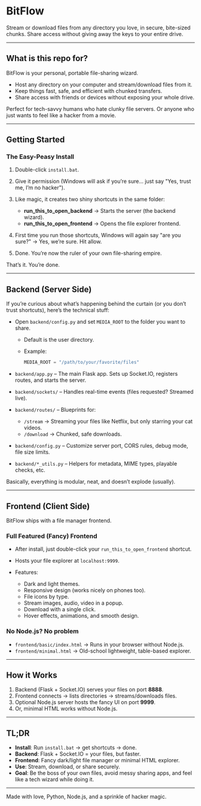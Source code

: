 # BitFlow

Stream or download files from any directory you love, in secure, bite-sized chunks.
Share access without giving away the keys to your entire drive. 

---

## What is this repo for?

BitFlow is your personal, portable file-sharing wizard.

* Host any directory on your computer and stream/download files from it.
* Keep things fast, safe, and efficient with chunked transfers.
* Share access with friends or devices without exposing your whole drive.

Perfect for tech-savvy humans who hate clunky file servers. Or anyone who just wants to feel like a hacker from a movie.

---

## Getting Started

### The Easy-Peasy Install

1. Double-click `install.bat`.
2. Give it permission (Windows will ask if you’re sure… just say "Yes, trust me, I’m no hacker").
3. Like magic, it creates two shiny shortcuts in the same folder:

   * **run\_this\_to\_open\_backend** → Starts the server (the backend wizard).
   * **run\_this\_to\_open\_frontend** → Opens the file explorer frontend.
4. First time you run those shortcuts, Windows will again say "are you sure?" → Yes, we’re sure. Hit allow.
5. Done. You’re now the ruler of your own file-sharing empire.

That’s it. You’re done.

---

## Backend (Server Side)

If you’re curious about what’s happening behind the curtain (or you don’t trust shortcuts), here’s the technical stuff:

* Open `backend/config.py` and set `MEDIA_ROOT` to the folder you want to share.

  * Default is the user directory.
  * Example:

    ```python
    MEDIA_ROOT = "/path/to/your/favorite/files"
    ```

* `backend/app.py` – The main Flask app. Sets up Socket.IO, registers routes, and starts the server.
* `backend/sockets/` – Handles real-time events (files requested? Streamed live).
* `backend/routes/` – Blueprints for:

  * `/stream` → Streaming your files like Netflix, but only starring your cat videos.
  * `/download` → Chunked, safe downloads.
* `backend/config.py` – Customize server port, CORS rules, debug mode, file size limits.
* `backend/*_utils.py` – Helpers for metadata, MIME types, playable checks, etc.

Basically, everything is modular, neat, and doesn’t explode (usually).

---

## Frontend (Client Side)

BitFlow ships with a file manager frontend.

### Full Featured (Fancy) Frontend

* After install, just double-click your `run_this_to_open_frontend` shortcut.
* Hosts your file explorer at `localhost:9999`.
* Features:

  * Dark and light themes.
  * Responsive design (works nicely on phones too).
  * File icons by type.
  * Stream images, audio, video in a popup.
  * Download with a single click.
  * Hover effects, animations, and smooth design.

### No Node.js? No problem

* `frontend/basic/index.html` → Runs in your browser without Node.js.
* `frontend/minimal.html` → Old-school lightweight, table-based explorer.

---

## How it Works

1. Backend (Flask + Socket.IO) serves your files on port **8888**.
2. Frontend connects → lists directories → streams/downloads files.
3. Optional Node.js server hosts the fancy UI on port **9999**.
4. Or, minimal HTML works without Node.js.

---

## TL;DR

* **Install**: Run `install.bat` → get shortcuts → done.
* **Backend**: Flask + Socket.IO = your files, but faster.
* **Frontend**: Fancy dark/light file manager or minimal HTML explorer.
* **Use**: Stream, download, or share securely.
* **Goal**: Be the boss of your own files, avoid messy sharing apps, and feel like a tech wizard while doing it.

---

Made with love, Python, Node.js, and a sprinkle of hacker magic.
